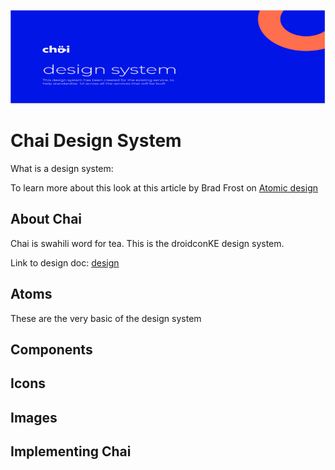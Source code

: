 <p align="center">
  <a href="https://github.com/droidconKE/droidconKE2022Android">
    <img src="https://raw.githubusercontent.com/droidconKE/droidconKE2022Android/main/art/chaiCover.png" alt="Chai Design Logo" width=530 height=150>
  </a>


# Chai Design System
What is a design system:

To learn more about this look at this article by Brad Frost on [Atomic design](https://bradfrost.com/blog/post/atomic-web-design/) 
## About Chai
Chai is swahili word for tea. 
This is the droidconKE design system.


Link to design doc: [design ](https://xd.adobe.com/view/eb1ed4ed-fd4d-4ba2-b2f7-a91c7379a022-be4d/screen/cfea72b5-9007-4335-ae86-9162594c094f/)



## Atoms
These are the very basic of the design system

## Components


## Icons


## Images

## Implementing Chai
